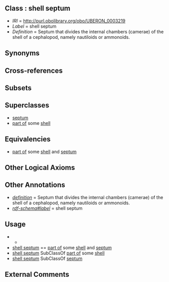 
## Class : shell septum

 * *IRI* = http://purl.obolibrary.org/obo/UBERON_0003219
 * *Label* = shell septum
 * *Definition* = Septum that divides the internal chambers (camerae) of the shell of a cephalopod, namely nautiloids or ammonoids.

## Synonyms


## Cross-references


## Subsets


## Superclasses

 * [septum](../../UBERON/37/UBERON_0003037.md)
 * [part of](../../BFO/50/BFO_0000050.md) some [shell](../../UBERON/12/UBERON_0006612.md)

## Equivalencies

 * [part of](../../BFO/50/BFO_0000050.md) some [shell](../../UBERON/12/UBERON_0006612.md) and [septum](../../UBERON/37/UBERON_0003037.md)

## Other Logical Axioms


## Other Annotations

 * *[definition](../../IAO/15/IAO_0000115.md)* = Septum that divides the internal chambers (camerae) of the shell of a cephalopod, namely nautiloids or ammonoids.
 * *[rdf-schema#label](../../el/rdf-schema#label.md)* = shell septum

## Usage

 * -
 * [shell septum](../../UBERON/19/UBERON_0003219.md) == [part of](../../BFO/50/BFO_0000050.md) some [shell](../../UBERON/12/UBERON_0006612.md) and [septum](../../UBERON/37/UBERON_0003037.md)
 * [shell septum](../../UBERON/19/UBERON_0003219.md) SubClassOf [part of](../../BFO/50/BFO_0000050.md) some [shell](../../UBERON/12/UBERON_0006612.md)
 * [shell septum](../../UBERON/19/UBERON_0003219.md) SubClassOf [septum](../../UBERON/37/UBERON_0003037.md)

## External Comments

